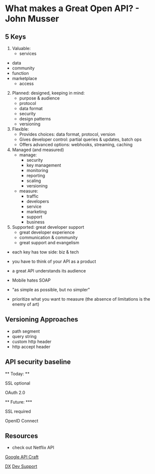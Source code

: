 # What makes a Great Open API? - John Musser

## 5 Keys

1. Valuable: 
	* services
  * data
  * community
  * function
  * marketplace
	* access
2. Planned: designed, keeping in mind:
	* purpose & audience
	* protocol
	* data format
	* security
	* design patterns
	* versioning
3. Flexible:
	* Provides choices: data format, protocol, version
	* Gives developer control: partial queries & updates, batch ops
	* Offers advanced options: webhooks, streaming, caching
4. Managed (and measured)
	* manage:
		* security
		* key management
		* monitoring
		* reporting
		* scaling
		* versioning
	* measure:
	 	* traffic
		* developers
		* service
		* marketing
		* support
		* business
5. Supported: great developer support
	* great developer experience
	* communication & community
	* great support and evangelism
	
* each key has tow side: biz & tech

* you have to think of your API as a product

* a great API understands its audience

* Mobile hates SOAP

* "as simple as possible, but no simpler"

* prioritize what you want to measure (the absence of limitations is the enemy of art)
## Versioning Approaches

* path segment
* query string
* custom http header
* http accept header

## API security baseline

** Today: **

SSL optional

OAuth 2.0

** Future: ***

SSL required

OpenID Connect

## Resources

* check out Netflix API

[Google API Craft](http://groups.google.com/group/api-craft)

[DX](developerexperience.org)
[Dev Support](developer-support-handbook.appspot.com)
